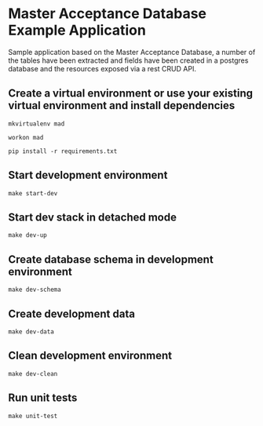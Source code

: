 # Master Acceptance Database Example Application

Sample application based on the Master Acceptance Database, a number of the tables have been extracted and fields have been created in a postgres database and the resources exposed via a rest CRUD API.

## Create a virtual environment or use your existing virtual environment and install dependencies

`mkvirtualenv mad`

`workon mad`

`pip install -r requirements.txt`

## Start development environment

`make start-dev`

## Start dev stack in detached mode

`make dev-up`

## Create database schema in development environment

`make dev-schema`

## Create development data

`make dev-data`

## Clean development environment

`make dev-clean`

## Run unit tests

`make unit-test`